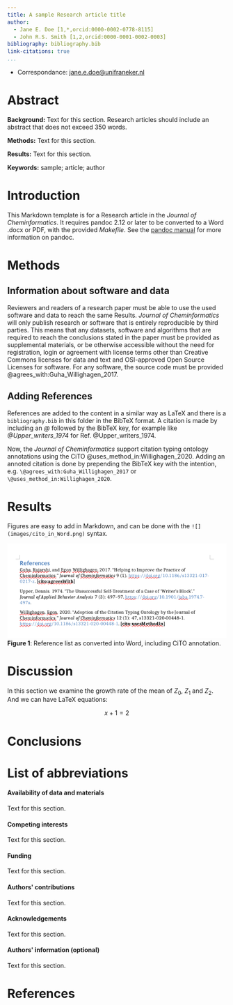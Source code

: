 ```yaml
---
title: A sample Research article title
author:
  - Jane E. Doe [1,*,orcid:0000-0002-0778-8115]
  - John R.S. Smith [1,2,orcid:0000-0001-0002-0003]
bibliography: bibliography.bib
link-citations: true
...
```



* Correspondance:
jane.e.doe@unifraneker.nl


# Abstract

**Background:** Text for this section. Research articles should include an abstract
that does not exceed 350 words.

**Methods:** Text for this section.

**Results:** Text for this section.

**Keywords:** sample; article; author

<!-- A graphical abstract can be supplied which, together with the article title,
  should provide the reader with a visual description of the type of chemistry covered
  in the article. The graphical abstract should be 920 x 300 pixels and a maximum of
  150KB jpeg, png or svg file. -->

# Introduction

This Markdown template is for a Research article in the *Journal of Cheminformatics*.
It requires pandoc 2.12 or later to be converted to a Word .docx or PDF, with the 
provided *Makefile*. See the [pandoc manual](http://pandoc.org/MANUAL.html) for more
information on pandoc.

# Methods

## Information about software and data

Reviewers and readers of a research paper must be able to use the used software and
data to reach the same Results. *Journal of Cheminformatics* will only publish research
or software that is entirely reproducible by third parties. This means that any
datasets, software and algorithms that are required to reach the conclusions stated
in the paper must be provided as supplemental materials, or be otherwise accessible
without the need for registration, login or agreement with license terms other than
Creative Commons licenses for data and text and OSI-approved Open Source Licenses
for software. For any software, the source code must be provided
@agrees_with:Guha_Willighagen_2017.

## Adding References

References are added to the content in a similar way as LaTeX and there is a
`bibliography.bib` in this folder in the BibTeX format. A citation is made
by including an *\@* followed by the BibTeX key, for example like
*\@Upper_writers_1974* for Ref. @Upper_writers_1974.

Now, the *Journal of Cheminformatics* support citation typing ontology annotations
using the CiTO @uses_method_in:Willighagen_2020. Adding an annoted citation
is done by prepending the BibTeX key with the intention, e.g.
`\@agrees_with:Guha_Willighagen_2017` or `\@uses_method_in:Willighagen_2020`.


# Results

Figures are easy to add in Markdown, and can be done with the `![](images/cito_in_Word.png)`
syntax.

![](images/cito_in_Word.png)
**Figure 1**: Reference list as converted into Word, including CiTO annotation.

# Discussion

In this section we examine the growth rate of the mean of $Z_0$, $Z_1$ and $Z_2$.
And we can have LaTeX equations:

$$
x+1 = 2 
$$

# Conclusions

# List of abbreviations


#### Availability of data and materials
Text for this section.

#### Competing interests
Text for this section.

#### Funding
Text for this section.

#### Authors' contributions
Text for this section.

#### Acknowledgements
Text for this section.

#### Authors' information (optional)
Text for this section.



# References
